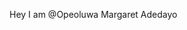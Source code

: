 Hey I am @Opeoluwa Margaret Adedayo
<!---
LadyMarg/LadyMarg is a ✨ special ✨ repository because its `README.md` (this file) appears on your GitHub profile.
You can click the Preview link to take a look at your changes.
--->
